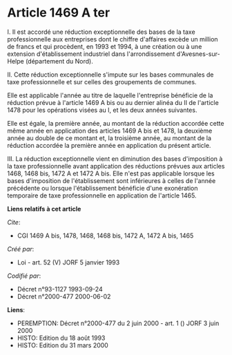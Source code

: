 # Article 1469 A ter

I. Il est accordé une réduction exceptionnelle des bases de la taxe professionnelle aux entreprises dont le chiffre
d'affaires excède un million de francs et qui procèdent, en 1993 et 1994, à une création ou à une extension d'établissement
industriel dans l'arrondissement d'Avesnes-sur-Helpe (département du Nord).

II. Cette réduction exceptionnelle s'impute sur les bases communales de taxe professionnelle et sur celles des groupements de
communes.

Elle est applicable l'année au titre de laquelle l'entreprise bénéficie de la réduction prévue à l'article 1469 A bis ou au
dernier alinéa du II de l'article 1478 pour les opérations visées au I, et les deux années suivantes.

Elle est égale, la première année, au montant de la réduction accordée cette même année en application des articles 1469 A
bis et 1478, la deuxième année au double de ce montant et, la troisième année, au montant de la réduction accordée la
première année en application du présent article.

III. La réduction exceptionnelle vient en diminution des bases d'imposition à la taxe professionnelle avant application des
réductions prévues aux articles 1468, 1468 bis, 1472 A et 1472 A bis. Elle n'est pas applicable lorsque les bases
d'imposition de l'établissement sont inférieures à celles de l'année précédente ou lorsque l'établissement bénéficie d'une
exonération temporaire de taxe professionnelle en application de l'article 1465.

**Liens relatifs à cet article**

_Cite_:

  - CGI 1469 A bis, 1478, 1468, 1468 bis, 1472 A, 1472 A bis, 1465

_Créé par_:

  - Loi - art. 52 (V) JORF 5 janvier 1993

_Codifié par_:

  - Décret n°93-1127 1993-09-24
  - Décret n°2000-477 2000-06-02

**Liens**:

  - PEREMPTION: Décret n°2000-477 du 2 juin 2000 - art. 1 () JORF 3 juin 2000
  - HISTO: Edition du 18 août 1993
  - HISTO: Edition du 31 mars 2000

